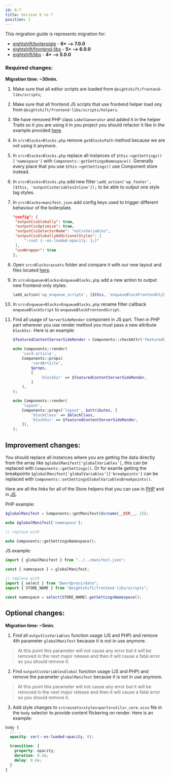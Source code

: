 ```yaml
---
id: 6-7
title: Version 6 to 7
position: 1
---
```


This migration guide is represents migration for:

- [eightshift/boilerplate](https://github.com/infinum/eightshift-boilerplate/releases/tag/7.0.0) - **6+ --> 7.0.0**
- [eightshift/frontend-libs](https://github.com/infinum/eightshift-frontend-libs/releases/tag/6.0.0) - **5+ --> 6.0.0**
- [eightshift/libs](https://github.com/infinum/eightshift-libs/releases/tag/5.0.0) - **4+ --> 5.0.0**

### Required changes:

**Migration time: ~30min.**

1. Make sure that all editor scripts are loaded from `@eightshift/frontend-libs/scripts`;
2. Make sure that all frontend JS scripts that use frontend helper load ony from `@eightshift/frontend-libs/scripts/helpers`.
3. We have removed PHP class `LabelGenerator` and added it in the helper Traits so it you are using it in you project you should refactor it like in the example provided [here](https://github.com/infinum/eightshift-libs/pull/277).
4. In `src>Blocks>Blocks.php` remove `getBlocksPath` method because we are not using it anymore.
5. In `src>Blocks>Blocks.php` replace all instances of `$this->getSettings()['namespace']` with `Components::getSettingsNamespace()`. Generally every place that you use `$this->getSettings()` use Component store instead.
6. In `src>Blocks>Blocks.php` add new filter `\add_action('wp_footer', [$this, 'outputCssVariablesInline']);` to be able to output one style tag styles.
7. In `src>Blocks>manifest.json` add config keys used to trigger different behaviour of the boilerplate.

   ```json
   "config": {
   	"outputCssGlobally": true,
   	"outputCssOptimize": true,
   	"outputCssSelectorName": "esCssVariables",
   	"outputCssGloballyAdditionalStyles": [
   		":root {--es-loaded-opacity: 1;}"
   	],
   	"useWrapper": true
   },
   ```

8. Open `src>Blocks>assets` folder and compare it with our new layout and files located [here](https://github.com/infinum/eightshift-frontend-libs/tree/feature/variables/blocks/init/src/Blocks/assets).
9. In `src>Enqueue>Blocks>EnqueueBlocks.php` add a new action to output new frontend-only styles:

   ```php
   \add_action('wp_enqueue_scripts', [$this, 'enqueueBlockFrontendStyle'], 50);
   ```

10. In `src>Enqueue>Blocks>EnqueueBlocks.php` rename filter callback `enqueueBlockScript` to `enqueueBlockFrontendScript`.
11. Find all usage of `ServerSideRender` component in JS part. Then in PHP part wherever you use render method you must pass a new attribute `blockSsr`. Here is an example:

    ```php
    $featuredContentServerSideRender = Components::checkAttr('featuredContentServerSideRender', $attributes, $manifest);

    echo Components::render(
    	'card-article',
    	Components::props(
    		'cardArticle',
    		$props,
    		[
    			'blockSsr' => $featuredContentServerSideRender,
    		]
    	),
    );

    echo Components::render(
    	'layout',
    	Components::props('layout', $attributes, [
    		'blockClass' => $blockClass,
    		'blockSsr' => $featuredContentServerSideRender,
    	]),
    );
    ```

## Improvement changes:

You should replace all instances where you are getting the data directly from the array like `$globalManifest['globalVariables']`, this can be replaced with `Components::getSettings()`.
Or for examle getting the breakpoints `$globalManifest['globalVariables']['breakpoints']` can be replaced with `Components::setSettingsGlobalVariablesBreakpoints()`.

Here are all the links for all of the Store helpers that you can use in [PHP](https://github.com/infinum/eightshift-libs/blob/feature/variables/src/Helpers/StoreTrait.php) and in [JS](https://github.com/infinum/eightshift-frontend-libs/blob/feature/variables/scripts/editor/store.js).

PHP example:

```php
$globalManifest = Components::getManifest(dirname(__DIR__, 2));

echo $globalManifest['namespace'];

// replace with

echo Components::getSettingsNamespace();
```

JS example:

```jsx
import { globalManifest } from "../../manifest.json";

const { namespace } = globalManifest;

// replace with
import { select } from "@wordpress/data";
import { STORE_NAME } from "@eightshift/frontend-libs/scripts";

const namespace = select(STORE_NAME).getSettingsNamespace();
```

## Optional changes:

**Migration time: ~5min.**

1. Find all `outputCssVariables` function usage (JS and PHP) and remove 4th parameter `globalManifest` because it is not in use anymore.

> At this point this parameter will not cause any error but it will be removed in the next major release and then it will cause a fatal error so you should remove it.

2. Find `outputCssVariablesGlobal` function usage (JS and PHP) and remove the parameter `globalManifest` because it is not in use anymore.

> At this point this parameter will not cause any error but it will be removed in the next major release and then it will cause a fatal error so you should remove it.

3. Add style changes to `src>assets>styles>parts>utils>_core.scss` file in the `body` selector to provide content flickering on render. Here is an example:

```scss
body {
  //...
  opacity: var(--es-loaded-opacity, 0);

  transition: {
    property: opacity;
    duration: 0.5s;
    delay: 0.6s;
  }
}
```
